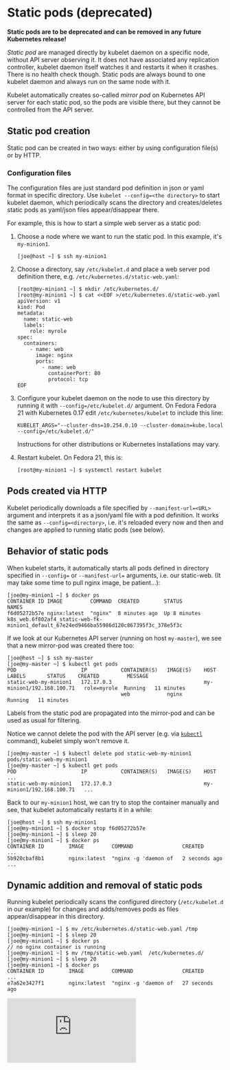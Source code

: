 <!-- BEGIN MUNGE: UNVERSIONED_WARNING -->


<!-- END MUNGE: UNVERSIONED_WARNING -->

# Static pods (deprecated)

**Static pods are to be deprecated and can be removed in any future Kubernetes release!**

*Static pod* are managed directly by kubelet daemon on a specific node, without API server observing it. It does not have associated any replication controller, kubelet daemon itself watches it and restarts it when it crashes. There is no health check though. Static pods are always bound to one kubelet daemon and always run on the same node with it.

Kubelet automatically creates so-called *mirror pod* on Kubernetes API server for each static pod, so the pods are visible there, but they cannot be controlled from the API server.

## Static pod creation

Static pod can be created in two ways: either by using configuration file(s) or by HTTP.

### Configuration files

The configuration files are just standard pod definition in json or yaml format in specific directory. Use `kubelet --config=<the directory>` to start kubelet daemon, which periodically scans the directory and creates/deletes static pods as yaml/json files appear/disappear there.

For example, this is how to start a simple web server as a static pod:

1. Choose a node where we want to run the static pod. In this example, it's `my-minion1`.

    ```console
    [joe@host ~] $ ssh my-minion1
    ```

2. Choose a directory, say `/etc/kubelet.d` and place a web server pod definition there, e.g. `/etc/kubernetes.d/static-web.yaml`:

    ```console
    [root@my-minion1 ~] $ mkdir /etc/kubernetes.d/
    [root@my-minion1 ~] $ cat <<EOF >/etc/kubernetes.d/static-web.yaml
    apiVersion: v1
    kind: Pod
    metadata:
      name: static-web
      labels:
        role: myrole
    spec:
      containers:
        - name: web
          image: nginx
          ports:
            - name: web
              containerPort: 80
              protocol: tcp
    EOF
    ```

2. Configure your kubelet daemon on the node to use this directory by running it with `--config=/etc/kubelet.d/` argument.  On Fedora Fedora 21 with Kubernetes 0.17 edit `/etc/kubernetes/kubelet` to include this line:

    ```
    KUBELET_ARGS="--cluster-dns=10.254.0.10 --cluster-domain=kube.local --config=/etc/kubelet.d/"
    ```

    Instructions for other distributions or Kubernetes installations may vary.

3. Restart kubelet. On Fedora 21, this is:

    ```console
    [root@my-minion1 ~] $ systemctl restart kubelet
    ```

## Pods created via HTTP

Kubelet periodically downloads a file specified by `--manifest-url=<URL>` argument and interprets it as a json/yaml file with a pod definition. It works the same as `--config=<directory>`, i.e. it's reloaded every now and then and changes are applied to running static pods (see below).

## Behavior of static pods

When kubelet starts, it automatically starts all pods defined in directory specified in `--config=` or `--manifest-url=` arguments, i.e. our static-web.  (It may take some time to pull nginx image, be patient…):

```console
[joe@my-minion1 ~] $ docker ps
CONTAINER ID IMAGE         COMMAND  CREATED        STATUS              NAMES
f6d05272b57e nginx:latest  "nginx"  8 minutes ago  Up 8 minutes        k8s_web.6f802af4_static-web-fk-minion1_default_67e24ed9466ba55986d120c867395f3c_378e5f3c
```

If we look at our Kubernetes API server (running on host `my-master`), we see that a new mirror-pod was created there too:

```console
[joe@host ~] $ ssh my-master
[joe@my-master ~] $ kubectl get pods
POD                     IP           CONTAINER(S)   IMAGE(S)    HOST                        LABELS       STATUS    CREATED         MESSAGE
static-web-my-minion1   172.17.0.3                              my-minion1/192.168.100.71   role=myrole  Running   11 minutes
                                     web            nginx                                                Running   11 minutes
```

Labels from the static pod are propagated into the mirror-pod and can be used as usual for filtering.

Notice we cannot delete the pod with the API server (e.g. via [`kubectl`](../user-guide/kubectl/kubectl.md) command), kubelet simply won't remove it.

```console
[joe@my-master ~] $ kubectl delete pod static-web-my-minion1
pods/static-web-my-minion1
[joe@my-master ~] $ kubectl get pods
POD                     IP           CONTAINER(S)   IMAGE(S)    HOST                        ...
static-web-my-minion1   172.17.0.3                              my-minion1/192.168.100.71   ...
```

Back to our `my-minion1` host, we can try to stop the container manually and see, that kubelet automatically restarts it in a while:

```console
[joe@host ~] $ ssh my-minion1
[joe@my-minion1 ~] $ docker stop f6d05272b57e
[joe@my-minion1 ~] $ sleep 20
[joe@my-minion1 ~] $ docker ps
CONTAINER ID        IMAGE         COMMAND                CREATED       ...
5b920cbaf8b1        nginx:latest  "nginx -g 'daemon of   2 seconds ago ...
```

## Dynamic addition and removal of static pods

Running kubelet periodically scans the configured directory (`/etc/kubelet.d` in our example) for changes and adds/removes pods as files appear/disappear in this directory.

```console
[joe@my-minion1 ~] $ mv /etc/kubernetes.d/static-web.yaml /tmp
[joe@my-minion1 ~] $ sleep 20
[joe@my-minion1 ~] $ docker ps
// no nginx container is running
[joe@my-minion1 ~] $ mv /tmp/static-web.yaml  /etc/kubernetes.d/
[joe@my-minion1 ~] $ sleep 20
[joe@my-minion1 ~] $ docker ps
CONTAINER ID        IMAGE         COMMAND                CREATED           ...
e7a62e3427f1        nginx:latest  "nginx -g 'daemon of   27 seconds ago
```







<!-- BEGIN MUNGE: IS_VERSIONED -->
<!-- TAG IS_VERSIONED -->
<!-- END MUNGE: IS_VERSIONED -->


<!-- BEGIN MUNGE: GENERATED_ANALYTICS -->
[![Analytics](https://kubernetes-site.appspot.com/UA-36037335-10/GitHub/docs/admin/static-pods.md?pixel)]()
<!-- END MUNGE: GENERATED_ANALYTICS -->
